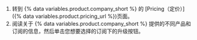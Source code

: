 1. 转到 {% data variables.product.company_short %} 的 [Pricing（定价）]({% data variables.product.pricing_url %})页面。
2. 阅读关于 {% data variables.product.company_short %} 提供的不同产品和订阅的信息，然后单击您想要选择的订阅下的升级按钮。
